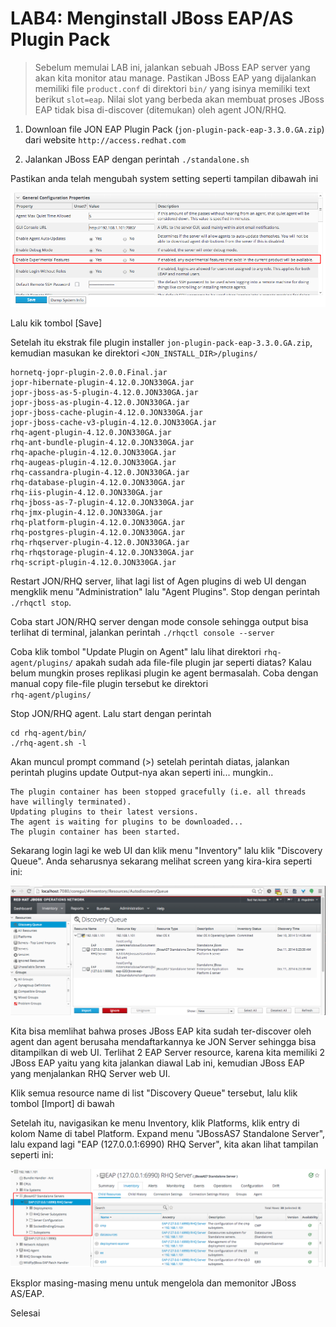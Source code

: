# LAB4: Menginstall JBoss EAP/AS Plugin Pack


> Sebelum memulai LAB ini, jalankan sebuah JBoss EAP server yang akan kita monitor atau manage.
> Pastikan JBoss EAP yang dijalankan memiliki file `product.conf` di direktori `bin/` yang isinya memiliki text berikut 
> `slot=eap`. Nilai slot yang berbeda akan membuat proses JBoss EAP tidak bisa di-discover (ditemukan) oleh agent JON/RHQ.

1. Downloan file JON EAP Plugin Pack (`jon-plugin-pack-eap-3.3.0.GA.zip`) dari website `http://access.redhat.com`

2. Jalankan JBoss EAP dengan perintah `./standalone.sh`

Pastikan anda telah mengubah system setting seperti tampilan dibawah ini

![](images/jon_enable_experimental_features.png)


Lalu kik tombol [Save]


Setelah itu ekstrak file plugin installer `jon-plugin-pack-eap-3.3.0.GA.zip`, kemudian masukan ke direktori `<JON_INSTALL_DIR>/plugins/`

```
hornetq-jopr-plugin-2.0.0.Final.jar
jopr-hibernate-plugin-4.12.0.JON330GA.jar
jopr-jboss-as-5-plugin-4.12.0.JON330GA.jar
jopr-jboss-as-plugin-4.12.0.JON330GA.jar
jopr-jboss-cache-plugin-4.12.0.JON330GA.jar
jopr-jboss-cache-v3-plugin-4.12.0.JON330GA.jar
rhq-agent-plugin-4.12.0.JON330GA.jar
rhq-ant-bundle-plugin-4.12.0.JON330GA.jar
rhq-apache-plugin-4.12.0.JON330GA.jar
rhq-augeas-plugin-4.12.0.JON330GA.jar
rhq-cassandra-plugin-4.12.0.JON330GA.jar
rhq-database-plugin-4.12.0.JON330GA.jar
rhq-iis-plugin-4.12.0.JON330GA.jar
rhq-jboss-as-7-plugin-4.12.0.JON330GA.jar
rhq-jmx-plugin-4.12.0.JON330GA.jar
rhq-platform-plugin-4.12.0.JON330GA.jar
rhq-postgres-plugin-4.12.0.JON330GA.jar
rhq-rhqserver-plugin-4.12.0.JON330GA.jar
rhq-rhqstorage-plugin-4.12.0.JON330GA.jar
rhq-script-plugin-4.12.0.JON330GA.jar
```

Restart JON/RHQ server, lihat lagi list of Agen plugins di web UI dengan mengklik menu "Administration" lalu "Agent Plugins". 
Stop dengan  perintah `./rhqctl stop`.

Coba start JON/RHQ server dengan mode console sehingga output bisa terlihat di terminal, jalankan perintah `./rhqctl console --server`


Coba klik tombol "Update Plugin on Agent" lalu lihat direktori `rhq-agent/plugins/` apakah sudah ada file-file plugin jar seperti diatas? 
Kalau belum mungkin proses replikasi plugin ke agent bermasalah. Coba dengan manual copy file-file plugin tersebut ke direktori  
`rhq-agent/plugins/`

Stop JON/RHQ agent. Lalu start dengan perintah 

```
cd rhq-agent/bin/
./rhq-agent.sh -l
```

Akan muncul  prompt command (>) setelah perintah diatas, jalankan perintah plugins update
Output-nya akan seperti ini... mungkin..

```
The plugin container has been stopped gracefully (i.e. all threads have willingly terminated).
Updating plugins to their latest versions.
The agent is waiting for plugins to be downloaded...
The plugin container has been started.
```

Sekarang login lagi ke web UI dan klik menu "Inventory" lalu klik "Discovery Queue".
Anda seharusnya sekarang melihat screen yang kira-kira seperti ini:

 ![](images/jon_discovery_queue_eap.png)


Kita bisa memlihat bahwa proses JBoss EAP kita sudah ter-discover oleh agent dan agent berusaha mendaftarkannya ke JON Server sehingga 
bisa ditampilkan di web UI. Terlihat 2 EAP Server resource, karena kita memiliki 2 JBoss EAP yaitu yang kita jalankan diawal Lab ini, 
kemudian JBoss EAP yang menjalankan RHQ Server web UI.

Klik semua resource name di list "Discovery Queue" tersebut, lalu klik tombol [Import] di bawah

Setelah itu, navigasikan ke menu Inventory, klik Platforms, klik entry di kolom Name di tabel Platform. Expand menu "JBossAS7 Standalone 
Server", lalu expand lagi "EAP (127.0.0.1:6990) RHQ Server", kita akan lihat tampilan seperti ini:

 
![](images/jon_eap_standalone.png)


Eksplor masing-masing menu untuk mengelola dan memonitor JBoss AS/EAP.

Selesai
